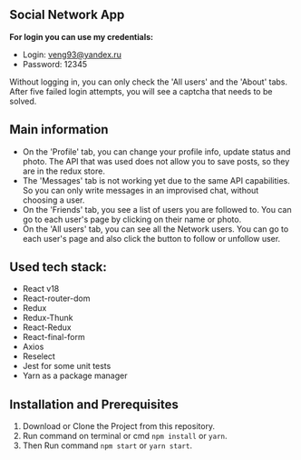 ## **Social Network App**

**For login you can use my credentials:**
- Login: veng93@yandex.ru
- Password: 12345

Without logging in, you can only check the 'All users' and the 'About' tabs.
After five failed login attempts, you will see a captcha that needs to be solved.

## **Main information**

- On the 'Profile' tab, you can change your profile info, update status and photo. The API that was used does not allow you to save posts, so they are in the redux store.
- The 'Messages' tab is not working yet due to the same API capabilities. So you can only write messages in an improvised chat, without choosing a user.
- On the 'Friends' tab, you see a list of users you are followed to. You can go to each user's page by clicking on their name or photo.
- On the 'All users' tab, you can see all the Network users. You can go to each user's page and also click the button to follow or unfollow user.

## **Used tech stack:**
- React v18
- React-router-dom
- Redux
- Redux-Thunk
- React-Redux
- React-final-form
- Axios
- Reselect
- Jest for some unit tests
- Yarn as a package manager

## **Installation and Prerequisites**

1. Download or Clone the Project from this repository.
2. Run command on terminal or cmd `npm install` or `yarn`.
3. Then Run command `npm start` or `yarn start`.
